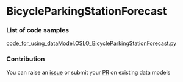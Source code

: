 # BicycleParkingStationForecast

### List of code samples 

<!-- 50-List of code -->

<!-- [code entry](link) -->
[code_for_using_dataModel.OSLO_BicycleParkingStationForecast.py](https://github.com/smart-data-models/dataModel.OSLO/blob/master/BicycleParkingStationForecast/code/code_for_using_dataModel.OSLO_BicycleParkingStationForecast.py)


<!-- /50-List of code -->

### Contribution
You can raise an [issue](https://github.com/smart-data-models/dataModel.OSLO/issues) or submit your [PR](https://github.com/smart-data-models/dataModel.OSLO/pulls) on existing data models
